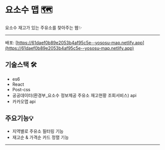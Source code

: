 # 요소수 맵 🗺

요소수 재고가 있는 주유소를 찾아주는 웹✨

<hr />

배포: [https://61daef0b89e2053b4af95c5e--yososu-map.netlify.app](https://61daef0b89e2053b4af95c5e--yososu-map.netlify.app)

## 기술스택 🛠
* es6
* React
* Post-css
* 공공데이터(환경부_요소수 정보제공 주유소 재고현황 조회서비스) api
* 카카오맵 api

## 주요기능💡
* 지역별로 주유소 필터링 기능
* 재고순 & 가격순 카드 정렬 기능

<hr />

